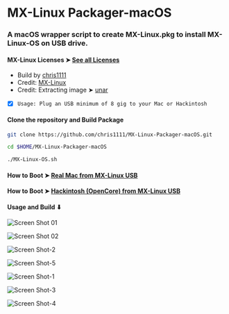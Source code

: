# MX-Linux Packager-macOS

### A macOS wrapper script to create MX-Linux.pkg to install MX-Linux-OS on USB drive.

#### MX-Linux Licenses ➤ [See all Licenses](https://mxlinux.org/wiki/licenses/)

- Build by [chris1111](https://github.com/chris1111/)
- Credit: [MX-Linux](https://github.com/MX-Linux)
- Credit: Extracting image ➤ [unar](https://github.com/ashang/unar)

- [x] `Usage: Plug an USB minimum of 8 gig to your Mac or Hackintosh`

#### Clone the repository and Build Package
```bash
git clone https://github.com/chris1111/MX-Linux-Packager-macOS.git

cd $HOME/MX-Linux-Packager-macOS

./MX-Linux-OS.sh

```


#### How to Boot ➤ [Real Mac from MX-Linux USB](https://github.com/chris1111/MX-Linux-Packager/blob/main/PDF/Boot.Mac.MX-Linux.USB.pdf)

#### How to Boot ➤ [Hackintosh (OpenCore) from MX-Linux USB](https://github.com/chris1111/MX-Linux-Packager/blob/main/PDF/Boot%20Hack.pdf)


#### Usage and Build ⬇︎

![Screen Shot 01](https://user-images.githubusercontent.com/6248794/147994596-be7f55bd-35ce-414d-81d0-4c2c6c9c8de9.png)

![Screen Shot 02](https://user-images.githubusercontent.com/6248794/147994755-faed0347-e1be-4c1e-9d1d-b082b1d15384.png)

![Screen Shot-2](https://user-images.githubusercontent.com/6248794/147888922-766c4818-a7cb-4198-a020-33e706d94fc5.png)

![Screen Shot-5](https://user-images.githubusercontent.com/6248794/147890748-4eb06e25-9d8a-4134-a517-79f97e3375a9.png)

![Screen Shot-1](https://user-images.githubusercontent.com/6248794/147886293-0954564e-1f3a-431d-a614-32165d8eb6ce.png)

![Screen Shot-3](https://user-images.githubusercontent.com/6248794/147889203-5dc86d85-811e-4703-a3d6-436a08c459d3.png)

![Screen Shot-4](https://user-images.githubusercontent.com/6248794/147889417-56c8e90c-4532-4a47-bb0a-3daefb60213c.png)

